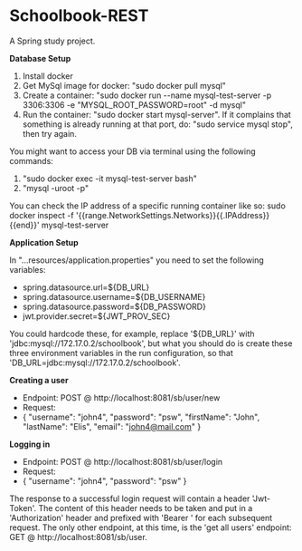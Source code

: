 # Schoolbook-REST
A Spring study project.


**Database Setup** 

1) Install docker
2) Get MySql image for docker: "sudo docker pull mysql"
3) Create a container: "sudo docker run --name mysql-test-server -p 3306:3306 -e "MYSQL_ROOT_PASSWORD=root" -d mysql"
4) Run the container: "sudo docker start mysql-server".
If it complains that something is already running at that port, do: "sudo service mysql stop", then try again.

You might want to access your DB via terminal using the following commands:
1) "sudo docker exec -it mysql-test-server bash"
2) "mysql -uroot -p"

You can check the IP address of a specific running container like so:
sudo docker inspect -f '{{range.NetworkSettings.Networks}}{{.IPAddress}}{{end}}' mysql-test-server

**Application Setup**

In "...resources/application.properties" you need to set the following variables:
* spring.datasource.url=${DB_URL}
* spring.datasource.username=${DB_USERNAME} 
* spring.datasource.password=${DB_PASSWORD}
* jwt.provider.secret=${JWT_PROV_SEC}

You could hardcode these, for example, replace '${DB_URL}' with 'jdbc:mysql://172.17.0.2/schoolbook', but what you 
should do is create these three environment variables in the run configuration,
so that 'DB_URL=jdbc:mysql://172.17.0.2/schoolbook'.

**Creating a user** 

* Endpoint: POST @ http://localhost:8081/sb/user/new
* Request: 
* {
  "username": "john4",
  "password": "psw",
  "firstName": "John",
  "lastName": "Elis",
  "email": "john4@mail.com"
  }

**Logging in** 

* Endpoint: POST @ http://localhost:8081/sb/user/login
* Request:
* {
  "username": "john4",
  "password": "psw"
  }

The response to a successful login request will contain a header 'Jwt-Token'. The content of this header
needs to be taken and put in a 'Authorization' header and prefixed with 'Bearer ' for each subsequent request.
The only other endpoint, at this time, is the 'get all users' endpoint: GET @ http://localhost:8081/sb/user.
